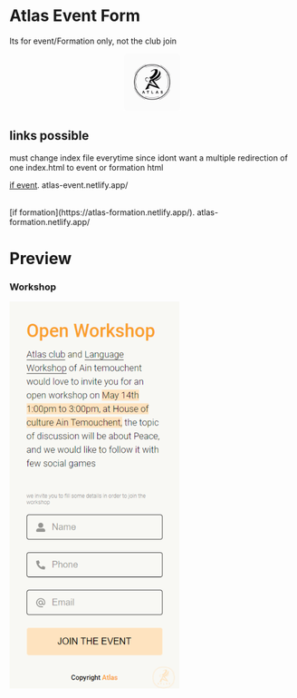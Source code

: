 # Atlas Event Form
Its for event/Formation only, not the club join

<p align="center">
    <img src="https://raw.githubusercontent.com/Jervi-sir/atlas-form-May/master/img/logo_sticker.png" width="100" >
</p>

## links possible
must change index file everytime since idont want a multiple redirection of one index.html to event or formation html

[if event](https://atlas-event.netlify.app/).    atlas-event.netlify.app/

<br>
[if formation](https://atlas-formation.netlify.app/).    atlas-formation.netlify.app/


# Preview

### Workshop

<p align="left">
    <img src="https://raw.githubusercontent.com/Jervi-sir/atlas-form-May/master/img/workshop.png" width="300" >
</p>
